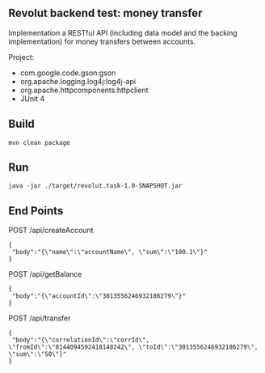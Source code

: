 ## Revolut backend test: money transfer

Implementation a RESTful API (including data model and the backing implementation) for money transfers between accounts.

Project:
- com.google.code.gson:gson
- org.apache.logging.log4j:log4j-api
- org.apache.httpcomponents:httpclient
- JUnit 4

## Build
    mvn clean package

## Run
    java -jar ./target/revolut.task-1.0-SNAPSHOT.jar

## End Points
  POST /api/createAccount
    
    { 
     "body":"{\"name\":\"accountName\", \"sum\":\"100.1\"}"
    }	   
  POST /api/getBalance
    
    { 
     "body":"{\"accountId\":\"3013556246932186279\"}"
    }	
  POST /api/transfer
  
    { 
     "body":"{\"correlationId\":\"corrId\", \"fromId\":\"8144094592418148242\", \"toId\":\"3013556246932186279\", \"sum\":\"50\"}"
    }
   
